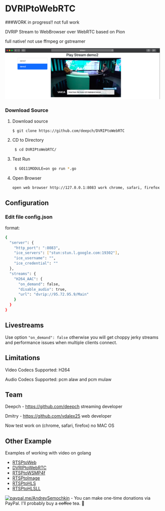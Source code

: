 # DVRIPtoWebRTC


###WORK in progress!! not full work


DVRIP Stream to WebBrowser over WebRTC based on Pion

full native! not use ffmpeg or gstreamer


![DVRIPtoWebRTC image](doc/demo4.png)

### Download Source

1. Download source
   ```bash 
   $ git clone https://github.com/deepch/DVRIPtoWebRTC  
   ```
3. CD to Directory
   ```bash
    $ cd DVRIPtoWebRTC/
   ```
4. Test Run
   ```bash
    $ GO111MODULE=on go run *.go
   ```
5. Open Browser
    ```bash
    open web browser http://127.0.0.1:8083 work chrome, safari, firefox
    ```

## Configuration

### Edit file config.json

format:

```bash
{
  "server": {
    "http_port": ":8083",
    "ice_servers": ["stun:stun.l.google.com:19302"],
    "ice_username": "",
    "ice_credential": ""
  },
  "streams": {
    "H264_AAC": {
      "on_demand": false,
      "disable_audio": true,
      "url": "dvrip://95.72.95.9/Main"
    }
  }
}

```

## Livestreams

Use option ``` "on_demand": false ``` otherwise you will get choppy jerky streams and performance issues when multiple clients connect. 

## Limitations

Video Codecs Supported: H264

Audio Codecs Supported: pcm alaw and pcm mulaw 

## Team

Deepch - https://github.com/deepch streaming developer

Dmitry - https://github.com/vdalex25 web developer

Now test work on (chrome, safari, firefox) no MAC OS

## Other Example

Examples of working with video on golang

- [RTSPtoWeb](https://github.com/deepch/RTSPtoWeb)
- [DVRIPtoWebRTC](https://github.com/deepch/DVRIPtoWebRTC)
- [RTSPtoWSMP4f](https://github.com/deepch/RTSPtoWSMP4f)
- [RTSPtoImage](https://github.com/deepch/RTSPtoImage)
- [RTSPtoHLS](https://github.com/deepch/RTSPtoHLS)
- [RTSPtoHLSLL](https://github.com/deepch/RTSPtoHLSLL)

[![paypal.me/AndreySemochkin](https://ionicabizau.github.io/badges/paypal.svg)](https://www.paypal.me/AndreySemochkin) - You can make one-time donations via PayPal. I'll probably buy a ~~coffee~~ tea. :tea: